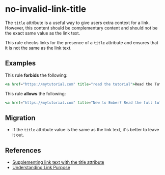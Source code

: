 # no-invalid-link-title

The `title` attribute is a useful way to give users extra context for a link. However, this content should be complementary content and should not be the exact same value as the link text.

This rule checks links for the presence of a `title` attribute and ensures that it is not the same as the link text.

## Examples

This rule **forbids** the following:

```hbs
<a href="https://mytutorial.com" title="read the tutorial">Read the Tutorial</a>
```

This rule **allows** the following:

```hbs
<a href="https://mytutorial.com" title="New to Ember? Read the full tutorial for the best experience">Read the Tutorial</a>,
```

## Migration

* If the `title` attribute value is the same as the link text, it's better to leave it out.

## References

* [Supplementing link text with the title attribute](https://www.w3.org/TR/WCAG20-TECHS/H33.html)
* [Understanding Link Purpose](https://www.w3.org/TR/UNDERSTANDING-WCAG20/navigation-mechanisms-refs.html)
